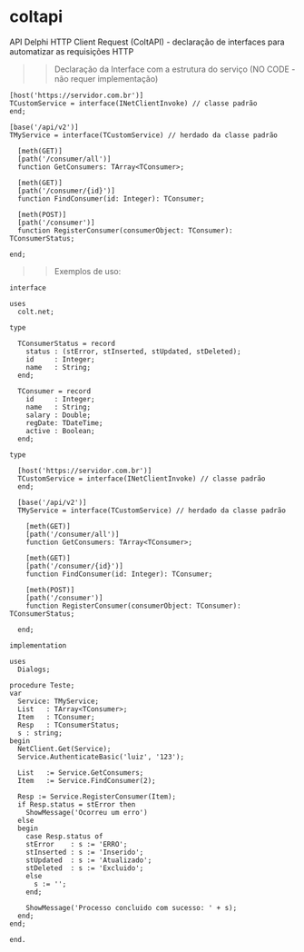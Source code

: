 # coltapi
API Delphi HTTP Client Request (ColtAPI) - declaração de interfaces para automatizar as requisições HTTP

>> Declaração da Interface com a estrutura do serviço (NO CODE - não requer implementação)

    [host('https://servidor.com.br')]
    TCustomService = interface(INetClientInvoke) // classe padrão
    end;

    [base('/api/v2')]
    TMyService = interface(TCustomService) // herdado da classe padrão

      [meth(GET)]
      [path('/consumer/all')]
      function GetConsumers: TArray<TConsumer>;

      [meth(GET)]
      [path('/consumer/{id}')]
      function FindConsumer(id: Integer): TConsumer;

      [meth(POST)]
      [path('/consumer')]
      function RegisterConsumer(consumerObject: TConsumer): TConsumerStatus;

    end;
  
>> Exemplos de uso:
  
    interface
  
    uses
      colt.net;
  
    type
  
      TConsumerStatus = record
        status : (stError, stInserted, stUpdated, stDeleted);
        id     : Integer;
        name   : String;
      end;
  
      TConsumer = record
        id     : Integer;
        name   : String;
        salary : Double;
        regDate: TDateTime;
        active : Boolean;
      end;
  
    type
  
      [host('https://servidor.com.br')]
      TCustomService = interface(INetClientInvoke) // classe padrão
      end;
  
      [base('/api/v2')]
      TMyService = interface(TCustomService) // herdado da classe padrão
  
        [meth(GET)]
        [path('/consumer/all')]
        function GetConsumers: TArray<TConsumer>;
  
        [meth(GET)]
        [path('/consumer/{id}')]
        function FindConsumer(id: Integer): TConsumer;
  
        [meth(POST)]
        [path('/consumer')]
        function RegisterConsumer(consumerObject: TConsumer): TConsumerStatus;
  
      end;
  
    implementation
  
    uses
      Dialogs;
  
    procedure Teste;
    var
      Service: TMyService;
      List   : TArray<TConsumer>;
      Item   : TConsumer;
      Resp   : TConsumerStatus;
      s : string;
    begin
      NetClient.Get(Service);
      Service.AuthenticateBasic('luiz', '123');
  
      List   := Service.GetConsumers;
      Item   := Service.FindConsumer(2);
  
      Resp := Service.RegisterConsumer(Item);
      if Resp.status = stError then
        ShowMessage('Ocorreu um erro')
      else
      begin
        case Resp.status of
        stError    : s := 'ERRO';
        stInserted : s := 'Inserido';
        stUpdated  : s := 'Atualizado';
        stDeleted  : s := 'Excluido';
        else
          s := '';
        end;
  
        ShowMessage('Processo concluido com sucesso: ' + s);
      end;
    end;
  
    end.
      
